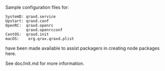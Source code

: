 Sample configuration files for:
```
SystemD: qraxd.service
Upstart: qraxd.conf
OpenRC:  qraxd.openrc
         qraxd.openrcconf
CentOS:  qraxd.init
macOS:    org.qrax.qraxd.plist
```
have been made available to assist packagers in creating node packages here.

See doc/init.md for more information.

